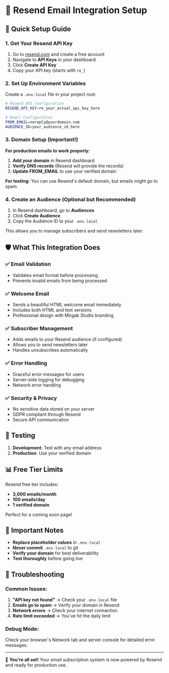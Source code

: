 # 📧 Resend Email Integration Setup

## 🚀 Quick Setup Guide

### 1. Get Your Resend API Key

1. Go to [resend.com](https://resend.com) and create a free account
2. Navigate to **API Keys** in your dashboard
3. Click **Create API Key**
4. Copy your API key (starts with `re_`)

### 2. Set Up Environment Variables

Create a `.env.local` file in your project root:

```bash
# Resend API Configuration
RESEND_API_KEY=re_your_actual_api_key_here

# Email Configuration
FROM_EMAIL=noreply@yourdomain.com
AUDIENCE_ID=your_audience_id_here
```

### 3. Domain Setup (Important!)

**For production emails to work properly:**

1. **Add your domain** in Resend dashboard
2. **Verify DNS records** (Resend will provide the records)
3. **Update FROM_EMAIL** to use your verified domain

**For testing:** You can use Resend's default domain, but emails might go to spam.

### 4. Create an Audience (Optional but Recommended)

1. In Resend dashboard, go to **Audiences**
2. Click **Create Audience**
3. Copy the Audience ID to your `.env.local`

This allows you to manage subscribers and send newsletters later.

## 🛡️ What This Integration Does

### ✅ Email Validation
- Validates email format before processing
- Prevents invalid emails from being processed

### ✅ Welcome Email
- Sends a beautiful HTML welcome email immediately
- Includes both HTML and text versions
- Professional design with Mirgab Studio branding

### ✅ Subscriber Management
- Adds emails to your Resend audience (if configured)
- Allows you to send newsletters later
- Handles unsubscribes automatically

### ✅ Error Handling
- Graceful error messages for users
- Server-side logging for debugging
- Network error handling

### ✅ Security & Privacy
- No sensitive data stored on your server
- GDPR compliant through Resend
- Secure API communication

## 🧪 Testing

1. **Development**: Test with any email address
2. **Production**: Use your verified domain

## 📊 Free Tier Limits

Resend free tier includes:
- **3,000 emails/month**
- **100 emails/day**
- **1 verified domain**

Perfect for a coming soon page!

## 🚨 Important Notes

- **Replace placeholder values** in `.env.local`
- **Never commit** `.env.local` to git
- **Verify your domain** for best deliverability
- **Test thoroughly** before going live

## 🔧 Troubleshooting

### Common Issues:

1. **"API key not found"** → Check your `.env.local` file
2. **Emails go to spam** → Verify your domain in Resend
3. **Network errors** → Check your internet connection
4. **Rate limit exceeded** → You've hit the daily limit

### Debug Mode:

Check your browser's Network tab and server console for detailed error messages.

---

🎉 **You're all set!** Your email subscription system is now powered by Resend and ready for production use.
